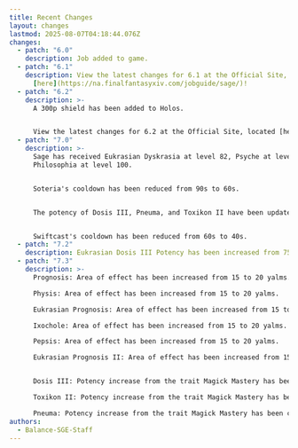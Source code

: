 ```yaml
---
title: Recent Changes
layout: changes
lastmod: 2025-08-07T04:18:44.076Z
changes:
  - patch: "6.0"
    description: Job added to game.
  - patch: "6.1"
    description: View the latest changes for 6.1 at the Official Site, located
      [here](https://na.finalfantasyxiv.com/jobguide/sage/)!
  - patch: "6.2"
    description: >-
      A﻿ 300p shield has been added to Holos.


      View the latest changes for 6.2 at the Official Site, located [here](https://na.finalfantasyxiv.com/jobguide/sage/)
  - patch: "7.0"
    description: >-
      Sage has received Eukrasian Dyskrasia at level 82, Psyche at level 92, and
      Philosophia at level 100.


      Soteria's cooldown has been reduced from 90s to 60s.


      The potency of Dosis III, Pneuma, and Toxikon II have been updated from 330p to 360p.


      Swiftcast's cooldown has been reduced from 60s to 40s.
  - patch: "7.2"
    description: Eukrasian Dosis III Potency has been increased from 75 to 80.
  - patch: "7.3"
    description: >-
      Prognosis: Area of effect has been increased from 15 to 20 yalms.

      Physis: Area of effect has been increased from 15 to 20 yalms.

      Eukrasian Prognosis: Area of effect has been increased from 15 to 20 yalms.

      Ixochole: Area of effect has been increased from 15 to 20 yalms.

      Pepsis: Area of effect has been increased from 15 to 20 yalms.

      Eukrasian Prognosis II: Area of effect has been increased from 15 to 20 yalms.


      Dosis III: Potency increase from the trait Magick Mastery has been changed from 370 to 380.

      Toxikon II: Potency increase from the trait Magick Mastery has been changed from 370 to 380.

      Pneuma: Potency increase from the trait Magick Mastery has been changed from 370 to 380.
authors:
  - Balance-SGE-Staff
---
```

